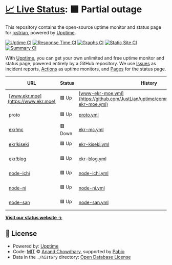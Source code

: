 # [📈 Live Status](https://status.ekr.moe): <!--live status--> **🟧 Partial outage**

This repository contains the open-source uptime monitor and status page for [jxstrian](https://www.justlian.com), powered by [Upptime](https://github.com/upptime/upptime).

[![Uptime CI](https://github.com/JustLian/uptime/workflows/Uptime%20CI/badge.svg)](https://github.com/JustLian/uptime/actions?query=workflow%3A%22Uptime+CI%22)
[![Response Time CI](https://github.com/JustLian/uptime/workflows/Response%20Time%20CI/badge.svg)](https://github.com/JustLian/uptime/actions?query=workflow%3A%22Response+Time+CI%22)
[![Graphs CI](https://github.com/JustLian/uptime/workflows/Graphs%20CI/badge.svg)](https://github.com/JustLian/uptime/actions?query=workflow%3A%22Graphs+CI%22)
[![Static Site CI](https://github.com/JustLian/uptime/workflows/Static%20Site%20CI/badge.svg)](https://github.com/JustLian/uptime/actions?query=workflow%3A%22Static+Site+CI%22)
[![Summary CI](https://github.com/JustLian/uptime/workflows/Summary%20CI/badge.svg)](https://github.com/JustLian/uptime/actions?query=workflow%3A%22Summary+CI%22)

With [Upptime](https://upptime.js.org), you can get your own unlimited and free uptime monitor and status page, powered entirely by a GitHub repository. We use [Issues](https://github.com/JustLian/uptime/issues) as incident reports, [Actions](https://github.com/JustLian/uptime/actions) as uptime monitors, and [Pages](https://status.ekr.moe) for the status page.

<!--start: status pages-->
<!-- This summary is generated by Upptime (https://github.com/upptime/upptime) -->
<!-- Do not edit this manually, your changes will be overwritten -->
<!-- prettier-ignore -->
| URL | Status | History | Response Time | Uptime |
| --- | ------ | ------- | ------------- | ------ |
| <img alt="" src="https://icons.duckduckgo.com/ip3/www.ekr.moe.ico" height="13"> [www.ekr.moe](https://www.ekr.moe) | 🟩 Up | [www-ekr-moe.yml](https://github.com/JustLian/uptime/commits/HEAD/history/www-ekr-moe.yml) | <details><summary><img alt="Response time graph" src="./graphs/www-ekr-moe/response-time-week.png" height="20"> 469ms</summary><br><a href="https://status.ekr.moe/history/www-ekr-moe"><img alt="Response time 487" src="https://img.shields.io/endpoint?url=https%3A%2F%2Fraw.githubusercontent.com%2FJustLian%2Fuptime%2FHEAD%2Fapi%2Fwww-ekr-moe%2Fresponse-time.json"></a><br><a href="https://status.ekr.moe/history/www-ekr-moe"><img alt="24-hour response time 327" src="https://img.shields.io/endpoint?url=https%3A%2F%2Fraw.githubusercontent.com%2FJustLian%2Fuptime%2FHEAD%2Fapi%2Fwww-ekr-moe%2Fresponse-time-day.json"></a><br><a href="https://status.ekr.moe/history/www-ekr-moe"><img alt="7-day response time 469" src="https://img.shields.io/endpoint?url=https%3A%2F%2Fraw.githubusercontent.com%2FJustLian%2Fuptime%2FHEAD%2Fapi%2Fwww-ekr-moe%2Fresponse-time-week.json"></a><br><a href="https://status.ekr.moe/history/www-ekr-moe"><img alt="30-day response time 469" src="https://img.shields.io/endpoint?url=https%3A%2F%2Fraw.githubusercontent.com%2FJustLian%2Fuptime%2FHEAD%2Fapi%2Fwww-ekr-moe%2Fresponse-time-month.json"></a><br><a href="https://status.ekr.moe/history/www-ekr-moe"><img alt="1-year response time 487" src="https://img.shields.io/endpoint?url=https%3A%2F%2Fraw.githubusercontent.com%2FJustLian%2Fuptime%2FHEAD%2Fapi%2Fwww-ekr-moe%2Fresponse-time-year.json"></a></details> | <details><summary><a href="https://status.ekr.moe/history/www-ekr-moe">100.00%</a></summary><a href="https://status.ekr.moe/history/www-ekr-moe"><img alt="All-time uptime 100.00%" src="https://img.shields.io/endpoint?url=https%3A%2F%2Fraw.githubusercontent.com%2FJustLian%2Fuptime%2FHEAD%2Fapi%2Fwww-ekr-moe%2Fuptime.json"></a><br><a href="https://status.ekr.moe/history/www-ekr-moe"><img alt="24-hour uptime 100.00%" src="https://img.shields.io/endpoint?url=https%3A%2F%2Fraw.githubusercontent.com%2FJustLian%2Fuptime%2FHEAD%2Fapi%2Fwww-ekr-moe%2Fuptime-day.json"></a><br><a href="https://status.ekr.moe/history/www-ekr-moe"><img alt="7-day uptime 100.00%" src="https://img.shields.io/endpoint?url=https%3A%2F%2Fraw.githubusercontent.com%2FJustLian%2Fuptime%2FHEAD%2Fapi%2Fwww-ekr-moe%2Fuptime-week.json"></a><br><a href="https://status.ekr.moe/history/www-ekr-moe"><img alt="30-day uptime 100.00%" src="https://img.shields.io/endpoint?url=https%3A%2F%2Fraw.githubusercontent.com%2FJustLian%2Fuptime%2FHEAD%2Fapi%2Fwww-ekr-moe%2Fuptime-month.json"></a><br><a href="https://status.ekr.moe/history/www-ekr-moe"><img alt="1-year uptime 100.00%" src="https://img.shields.io/endpoint?url=https%3A%2F%2Fraw.githubusercontent.com%2FJustLian%2Fuptime%2FHEAD%2Fapi%2Fwww-ekr-moe%2Fuptime-year.json"></a></details>
| <img alt="" src="https://icons.duckduckgo.com/ip3/null.ico" height="13"> proto | 🟩 Up | [proto.yml](https://github.com/JustLian/uptime/commits/HEAD/history/proto.yml) | <details><summary><img alt="Response time graph" src="./graphs/proto/response-time-week.png" height="20"> 519ms</summary><br><a href="https://status.ekr.moe/history/proto"><img alt="Response time 489" src="https://img.shields.io/endpoint?url=https%3A%2F%2Fraw.githubusercontent.com%2FJustLian%2Fuptime%2FHEAD%2Fapi%2Fproto%2Fresponse-time.json"></a><br><a href="https://status.ekr.moe/history/proto"><img alt="24-hour response time 300" src="https://img.shields.io/endpoint?url=https%3A%2F%2Fraw.githubusercontent.com%2FJustLian%2Fuptime%2FHEAD%2Fapi%2Fproto%2Fresponse-time-day.json"></a><br><a href="https://status.ekr.moe/history/proto"><img alt="7-day response time 519" src="https://img.shields.io/endpoint?url=https%3A%2F%2Fraw.githubusercontent.com%2FJustLian%2Fuptime%2FHEAD%2Fapi%2Fproto%2Fresponse-time-week.json"></a><br><a href="https://status.ekr.moe/history/proto"><img alt="30-day response time 524" src="https://img.shields.io/endpoint?url=https%3A%2F%2Fraw.githubusercontent.com%2FJustLian%2Fuptime%2FHEAD%2Fapi%2Fproto%2Fresponse-time-month.json"></a><br><a href="https://status.ekr.moe/history/proto"><img alt="1-year response time 489" src="https://img.shields.io/endpoint?url=https%3A%2F%2Fraw.githubusercontent.com%2FJustLian%2Fuptime%2FHEAD%2Fapi%2Fproto%2Fresponse-time-year.json"></a></details> | <details><summary><a href="https://status.ekr.moe/history/proto">100.00%</a></summary><a href="https://status.ekr.moe/history/proto"><img alt="All-time uptime 100.00%" src="https://img.shields.io/endpoint?url=https%3A%2F%2Fraw.githubusercontent.com%2FJustLian%2Fuptime%2FHEAD%2Fapi%2Fproto%2Fuptime.json"></a><br><a href="https://status.ekr.moe/history/proto"><img alt="24-hour uptime 100.00%" src="https://img.shields.io/endpoint?url=https%3A%2F%2Fraw.githubusercontent.com%2FJustLian%2Fuptime%2FHEAD%2Fapi%2Fproto%2Fuptime-day.json"></a><br><a href="https://status.ekr.moe/history/proto"><img alt="7-day uptime 100.00%" src="https://img.shields.io/endpoint?url=https%3A%2F%2Fraw.githubusercontent.com%2FJustLian%2Fuptime%2FHEAD%2Fapi%2Fproto%2Fuptime-week.json"></a><br><a href="https://status.ekr.moe/history/proto"><img alt="30-day uptime 100.00%" src="https://img.shields.io/endpoint?url=https%3A%2F%2Fraw.githubusercontent.com%2FJustLian%2Fuptime%2FHEAD%2Fapi%2Fproto%2Fuptime-month.json"></a><br><a href="https://status.ekr.moe/history/proto"><img alt="1-year uptime 100.00%" src="https://img.shields.io/endpoint?url=https%3A%2F%2Fraw.githubusercontent.com%2FJustLian%2Fuptime%2FHEAD%2Fapi%2Fproto%2Fuptime-year.json"></a></details>
| <img alt="" src="https://icons.duckduckgo.com/ip3/null.ico" height="13"> [ekr!mc](mc.ekr.moe) | 🟥 Down | [ekr-mc.yml](https://github.com/JustLian/uptime/commits/HEAD/history/ekr-mc.yml) | <details><summary><img alt="Response time graph" src="./graphs/ekr-mc/response-time-week.png" height="20"> 0ms</summary><br><a href="https://status.ekr.moe/history/ekr-mc"><img alt="Response time 0" src="https://img.shields.io/endpoint?url=https%3A%2F%2Fraw.githubusercontent.com%2FJustLian%2Fuptime%2FHEAD%2Fapi%2Fekr-mc%2Fresponse-time.json"></a><br><a href="https://status.ekr.moe/history/ekr-mc"><img alt="24-hour response time 0" src="https://img.shields.io/endpoint?url=https%3A%2F%2Fraw.githubusercontent.com%2FJustLian%2Fuptime%2FHEAD%2Fapi%2Fekr-mc%2Fresponse-time-day.json"></a><br><a href="https://status.ekr.moe/history/ekr-mc"><img alt="7-day response time 0" src="https://img.shields.io/endpoint?url=https%3A%2F%2Fraw.githubusercontent.com%2FJustLian%2Fuptime%2FHEAD%2Fapi%2Fekr-mc%2Fresponse-time-week.json"></a><br><a href="https://status.ekr.moe/history/ekr-mc"><img alt="30-day response time 0" src="https://img.shields.io/endpoint?url=https%3A%2F%2Fraw.githubusercontent.com%2FJustLian%2Fuptime%2FHEAD%2Fapi%2Fekr-mc%2Fresponse-time-month.json"></a><br><a href="https://status.ekr.moe/history/ekr-mc"><img alt="1-year response time 0" src="https://img.shields.io/endpoint?url=https%3A%2F%2Fraw.githubusercontent.com%2FJustLian%2Fuptime%2FHEAD%2Fapi%2Fekr-mc%2Fresponse-time-year.json"></a></details> | <details><summary><a href="https://status.ekr.moe/history/ekr-mc">100.00%</a></summary><a href="https://status.ekr.moe/history/ekr-mc"><img alt="All-time uptime 99.98%" src="https://img.shields.io/endpoint?url=https%3A%2F%2Fraw.githubusercontent.com%2FJustLian%2Fuptime%2FHEAD%2Fapi%2Fekr-mc%2Fuptime.json"></a><br><a href="https://status.ekr.moe/history/ekr-mc"><img alt="24-hour uptime 100.00%" src="https://img.shields.io/endpoint?url=https%3A%2F%2Fraw.githubusercontent.com%2FJustLian%2Fuptime%2FHEAD%2Fapi%2Fekr-mc%2Fuptime-day.json"></a><br><a href="https://status.ekr.moe/history/ekr-mc"><img alt="7-day uptime 100.00%" src="https://img.shields.io/endpoint?url=https%3A%2F%2Fraw.githubusercontent.com%2FJustLian%2Fuptime%2FHEAD%2Fapi%2Fekr-mc%2Fuptime-week.json"></a><br><a href="https://status.ekr.moe/history/ekr-mc"><img alt="30-day uptime 100.00%" src="https://img.shields.io/endpoint?url=https%3A%2F%2Fraw.githubusercontent.com%2FJustLian%2Fuptime%2FHEAD%2Fapi%2Fekr-mc%2Fuptime-month.json"></a><br><a href="https://status.ekr.moe/history/ekr-mc"><img alt="1-year uptime 99.98%" src="https://img.shields.io/endpoint?url=https%3A%2F%2Fraw.githubusercontent.com%2FJustLian%2Fuptime%2FHEAD%2Fapi%2Fekr-mc%2Fuptime-year.json"></a></details>
| <img alt="" src="https://icons.duckduckgo.com/ip3/kiseki.ekr.moe.ico" height="13"> [ekr!kiseki](https://kiseki.ekr.moe/) | 🟩 Up | [ekr-kiseki.yml](https://github.com/JustLian/uptime/commits/HEAD/history/ekr-kiseki.yml) | <details><summary><img alt="Response time graph" src="./graphs/ekr-kiseki/response-time-week.png" height="20"> 493ms</summary><br><a href="https://status.ekr.moe/history/ekr-kiseki"><img alt="Response time 515" src="https://img.shields.io/endpoint?url=https%3A%2F%2Fraw.githubusercontent.com%2FJustLian%2Fuptime%2FHEAD%2Fapi%2Fekr-kiseki%2Fresponse-time.json"></a><br><a href="https://status.ekr.moe/history/ekr-kiseki"><img alt="24-hour response time 311" src="https://img.shields.io/endpoint?url=https%3A%2F%2Fraw.githubusercontent.com%2FJustLian%2Fuptime%2FHEAD%2Fapi%2Fekr-kiseki%2Fresponse-time-day.json"></a><br><a href="https://status.ekr.moe/history/ekr-kiseki"><img alt="7-day response time 493" src="https://img.shields.io/endpoint?url=https%3A%2F%2Fraw.githubusercontent.com%2FJustLian%2Fuptime%2FHEAD%2Fapi%2Fekr-kiseki%2Fresponse-time-week.json"></a><br><a href="https://status.ekr.moe/history/ekr-kiseki"><img alt="30-day response time 1026" src="https://img.shields.io/endpoint?url=https%3A%2F%2Fraw.githubusercontent.com%2FJustLian%2Fuptime%2FHEAD%2Fapi%2Fekr-kiseki%2Fresponse-time-month.json"></a><br><a href="https://status.ekr.moe/history/ekr-kiseki"><img alt="1-year response time 515" src="https://img.shields.io/endpoint?url=https%3A%2F%2Fraw.githubusercontent.com%2FJustLian%2Fuptime%2FHEAD%2Fapi%2Fekr-kiseki%2Fresponse-time-year.json"></a></details> | <details><summary><a href="https://status.ekr.moe/history/ekr-kiseki">100.00%</a></summary><a href="https://status.ekr.moe/history/ekr-kiseki"><img alt="All-time uptime 98.69%" src="https://img.shields.io/endpoint?url=https%3A%2F%2Fraw.githubusercontent.com%2FJustLian%2Fuptime%2FHEAD%2Fapi%2Fekr-kiseki%2Fuptime.json"></a><br><a href="https://status.ekr.moe/history/ekr-kiseki"><img alt="24-hour uptime 100.00%" src="https://img.shields.io/endpoint?url=https%3A%2F%2Fraw.githubusercontent.com%2FJustLian%2Fuptime%2FHEAD%2Fapi%2Fekr-kiseki%2Fuptime-day.json"></a><br><a href="https://status.ekr.moe/history/ekr-kiseki"><img alt="7-day uptime 100.00%" src="https://img.shields.io/endpoint?url=https%3A%2F%2Fraw.githubusercontent.com%2FJustLian%2Fuptime%2FHEAD%2Fapi%2Fekr-kiseki%2Fuptime-week.json"></a><br><a href="https://status.ekr.moe/history/ekr-kiseki"><img alt="30-day uptime 100.00%" src="https://img.shields.io/endpoint?url=https%3A%2F%2Fraw.githubusercontent.com%2FJustLian%2Fuptime%2FHEAD%2Fapi%2Fekr-kiseki%2Fuptime-month.json"></a><br><a href="https://status.ekr.moe/history/ekr-kiseki"><img alt="1-year uptime 98.69%" src="https://img.shields.io/endpoint?url=https%3A%2F%2Fraw.githubusercontent.com%2FJustLian%2Fuptime%2FHEAD%2Fapi%2Fekr-kiseki%2Fuptime-year.json"></a></details>
| <img alt="" src="https://icons.duckduckgo.com/ip3/blog.ekr.moe.ico" height="13"> [ekr!blog](https://blog.ekr.moe/) | 🟩 Up | [ekr-blog.yml](https://github.com/JustLian/uptime/commits/HEAD/history/ekr-blog.yml) | <details><summary><img alt="Response time graph" src="./graphs/ekr-blog/response-time-week.png" height="20"> 734ms</summary><br><a href="https://status.ekr.moe/history/ekr-blog"><img alt="Response time 1384" src="https://img.shields.io/endpoint?url=https%3A%2F%2Fraw.githubusercontent.com%2FJustLian%2Fuptime%2FHEAD%2Fapi%2Fekr-blog%2Fresponse-time.json"></a><br><a href="https://status.ekr.moe/history/ekr-blog"><img alt="24-hour response time 544" src="https://img.shields.io/endpoint?url=https%3A%2F%2Fraw.githubusercontent.com%2FJustLian%2Fuptime%2FHEAD%2Fapi%2Fekr-blog%2Fresponse-time-day.json"></a><br><a href="https://status.ekr.moe/history/ekr-blog"><img alt="7-day response time 734" src="https://img.shields.io/endpoint?url=https%3A%2F%2Fraw.githubusercontent.com%2FJustLian%2Fuptime%2FHEAD%2Fapi%2Fekr-blog%2Fresponse-time-week.json"></a><br><a href="https://status.ekr.moe/history/ekr-blog"><img alt="30-day response time 788" src="https://img.shields.io/endpoint?url=https%3A%2F%2Fraw.githubusercontent.com%2FJustLian%2Fuptime%2FHEAD%2Fapi%2Fekr-blog%2Fresponse-time-month.json"></a><br><a href="https://status.ekr.moe/history/ekr-blog"><img alt="1-year response time 1384" src="https://img.shields.io/endpoint?url=https%3A%2F%2Fraw.githubusercontent.com%2FJustLian%2Fuptime%2FHEAD%2Fapi%2Fekr-blog%2Fresponse-time-year.json"></a></details> | <details><summary><a href="https://status.ekr.moe/history/ekr-blog">99.67%</a></summary><a href="https://status.ekr.moe/history/ekr-blog"><img alt="All-time uptime 99.66%" src="https://img.shields.io/endpoint?url=https%3A%2F%2Fraw.githubusercontent.com%2FJustLian%2Fuptime%2FHEAD%2Fapi%2Fekr-blog%2Fuptime.json"></a><br><a href="https://status.ekr.moe/history/ekr-blog"><img alt="24-hour uptime 100.00%" src="https://img.shields.io/endpoint?url=https%3A%2F%2Fraw.githubusercontent.com%2FJustLian%2Fuptime%2FHEAD%2Fapi%2Fekr-blog%2Fuptime-day.json"></a><br><a href="https://status.ekr.moe/history/ekr-blog"><img alt="7-day uptime 99.67%" src="https://img.shields.io/endpoint?url=https%3A%2F%2Fraw.githubusercontent.com%2FJustLian%2Fuptime%2FHEAD%2Fapi%2Fekr-blog%2Fuptime-week.json"></a><br><a href="https://status.ekr.moe/history/ekr-blog"><img alt="30-day uptime 99.58%" src="https://img.shields.io/endpoint?url=https%3A%2F%2Fraw.githubusercontent.com%2FJustLian%2Fuptime%2FHEAD%2Fapi%2Fekr-blog%2Fuptime-month.json"></a><br><a href="https://status.ekr.moe/history/ekr-blog"><img alt="1-year uptime 99.66%" src="https://img.shields.io/endpoint?url=https%3A%2F%2Fraw.githubusercontent.com%2FJustLian%2Fuptime%2FHEAD%2Fapi%2Fekr-blog%2Fuptime-year.json"></a></details>
| <img alt="" src="https://icons.duckduckgo.com/ip3/null.ico" height="13"> [node-ichi](ichi.ekr.moe) | 🟩 Up | [node-ichi.yml](https://github.com/JustLian/uptime/commits/HEAD/history/node-ichi.yml) | <details><summary><img alt="Response time graph" src="./graphs/node-ichi/response-time-week.png" height="20"> 113ms</summary><br><a href="https://status.ekr.moe/history/node-ichi"><img alt="Response time 115" src="https://img.shields.io/endpoint?url=https%3A%2F%2Fraw.githubusercontent.com%2FJustLian%2Fuptime%2FHEAD%2Fapi%2Fnode-ichi%2Fresponse-time.json"></a><br><a href="https://status.ekr.moe/history/node-ichi"><img alt="24-hour response time 86" src="https://img.shields.io/endpoint?url=https%3A%2F%2Fraw.githubusercontent.com%2FJustLian%2Fuptime%2FHEAD%2Fapi%2Fnode-ichi%2Fresponse-time-day.json"></a><br><a href="https://status.ekr.moe/history/node-ichi"><img alt="7-day response time 113" src="https://img.shields.io/endpoint?url=https%3A%2F%2Fraw.githubusercontent.com%2FJustLian%2Fuptime%2FHEAD%2Fapi%2Fnode-ichi%2Fresponse-time-week.json"></a><br><a href="https://status.ekr.moe/history/node-ichi"><img alt="30-day response time 109" src="https://img.shields.io/endpoint?url=https%3A%2F%2Fraw.githubusercontent.com%2FJustLian%2Fuptime%2FHEAD%2Fapi%2Fnode-ichi%2Fresponse-time-month.json"></a><br><a href="https://status.ekr.moe/history/node-ichi"><img alt="1-year response time 115" src="https://img.shields.io/endpoint?url=https%3A%2F%2Fraw.githubusercontent.com%2FJustLian%2Fuptime%2FHEAD%2Fapi%2Fnode-ichi%2Fresponse-time-year.json"></a></details> | <details><summary><a href="https://status.ekr.moe/history/node-ichi">100.00%</a></summary><a href="https://status.ekr.moe/history/node-ichi"><img alt="All-time uptime 99.99%" src="https://img.shields.io/endpoint?url=https%3A%2F%2Fraw.githubusercontent.com%2FJustLian%2Fuptime%2FHEAD%2Fapi%2Fnode-ichi%2Fuptime.json"></a><br><a href="https://status.ekr.moe/history/node-ichi"><img alt="24-hour uptime 100.00%" src="https://img.shields.io/endpoint?url=https%3A%2F%2Fraw.githubusercontent.com%2FJustLian%2Fuptime%2FHEAD%2Fapi%2Fnode-ichi%2Fuptime-day.json"></a><br><a href="https://status.ekr.moe/history/node-ichi"><img alt="7-day uptime 100.00%" src="https://img.shields.io/endpoint?url=https%3A%2F%2Fraw.githubusercontent.com%2FJustLian%2Fuptime%2FHEAD%2Fapi%2Fnode-ichi%2Fuptime-week.json"></a><br><a href="https://status.ekr.moe/history/node-ichi"><img alt="30-day uptime 100.00%" src="https://img.shields.io/endpoint?url=https%3A%2F%2Fraw.githubusercontent.com%2FJustLian%2Fuptime%2FHEAD%2Fapi%2Fnode-ichi%2Fuptime-month.json"></a><br><a href="https://status.ekr.moe/history/node-ichi"><img alt="1-year uptime 99.99%" src="https://img.shields.io/endpoint?url=https%3A%2F%2Fraw.githubusercontent.com%2FJustLian%2Fuptime%2FHEAD%2Fapi%2Fnode-ichi%2Fuptime-year.json"></a></details>
| <img alt="" src="https://icons.duckduckgo.com/ip3/null.ico" height="13"> [node-ni](ni.ekr.moe) | 🟩 Up | [node-ni.yml](https://github.com/JustLian/uptime/commits/HEAD/history/node-ni.yml) | <details><summary><img alt="Response time graph" src="./graphs/node-ni/response-time-week.png" height="20"> 113ms</summary><br><a href="https://status.ekr.moe/history/node-ni"><img alt="Response time 113" src="https://img.shields.io/endpoint?url=https%3A%2F%2Fraw.githubusercontent.com%2FJustLian%2Fuptime%2FHEAD%2Fapi%2Fnode-ni%2Fresponse-time.json"></a><br><a href="https://status.ekr.moe/history/node-ni"><img alt="24-hour response time 86" src="https://img.shields.io/endpoint?url=https%3A%2F%2Fraw.githubusercontent.com%2FJustLian%2Fuptime%2FHEAD%2Fapi%2Fnode-ni%2Fresponse-time-day.json"></a><br><a href="https://status.ekr.moe/history/node-ni"><img alt="7-day response time 113" src="https://img.shields.io/endpoint?url=https%3A%2F%2Fraw.githubusercontent.com%2FJustLian%2Fuptime%2FHEAD%2Fapi%2Fnode-ni%2Fresponse-time-week.json"></a><br><a href="https://status.ekr.moe/history/node-ni"><img alt="30-day response time 112" src="https://img.shields.io/endpoint?url=https%3A%2F%2Fraw.githubusercontent.com%2FJustLian%2Fuptime%2FHEAD%2Fapi%2Fnode-ni%2Fresponse-time-month.json"></a><br><a href="https://status.ekr.moe/history/node-ni"><img alt="1-year response time 113" src="https://img.shields.io/endpoint?url=https%3A%2F%2Fraw.githubusercontent.com%2FJustLian%2Fuptime%2FHEAD%2Fapi%2Fnode-ni%2Fresponse-time-year.json"></a></details> | <details><summary><a href="https://status.ekr.moe/history/node-ni">100.00%</a></summary><a href="https://status.ekr.moe/history/node-ni"><img alt="All-time uptime 100.00%" src="https://img.shields.io/endpoint?url=https%3A%2F%2Fraw.githubusercontent.com%2FJustLian%2Fuptime%2FHEAD%2Fapi%2Fnode-ni%2Fuptime.json"></a><br><a href="https://status.ekr.moe/history/node-ni"><img alt="24-hour uptime 100.00%" src="https://img.shields.io/endpoint?url=https%3A%2F%2Fraw.githubusercontent.com%2FJustLian%2Fuptime%2FHEAD%2Fapi%2Fnode-ni%2Fuptime-day.json"></a><br><a href="https://status.ekr.moe/history/node-ni"><img alt="7-day uptime 100.00%" src="https://img.shields.io/endpoint?url=https%3A%2F%2Fraw.githubusercontent.com%2FJustLian%2Fuptime%2FHEAD%2Fapi%2Fnode-ni%2Fuptime-week.json"></a><br><a href="https://status.ekr.moe/history/node-ni"><img alt="30-day uptime 100.00%" src="https://img.shields.io/endpoint?url=https%3A%2F%2Fraw.githubusercontent.com%2FJustLian%2Fuptime%2FHEAD%2Fapi%2Fnode-ni%2Fuptime-month.json"></a><br><a href="https://status.ekr.moe/history/node-ni"><img alt="1-year uptime 100.00%" src="https://img.shields.io/endpoint?url=https%3A%2F%2Fraw.githubusercontent.com%2FJustLian%2Fuptime%2FHEAD%2Fapi%2Fnode-ni%2Fuptime-year.json"></a></details>
| <img alt="" src="https://icons.duckduckgo.com/ip3/null.ico" height="13"> [node-san](san.ekr.moe) | 🟩 Up | [node-san.yml](https://github.com/JustLian/uptime/commits/HEAD/history/node-san.yml) | <details><summary><img alt="Response time graph" src="./graphs/node-san/response-time-week.png" height="20"> 128ms</summary><br><a href="https://status.ekr.moe/history/node-san"><img alt="Response time 116" src="https://img.shields.io/endpoint?url=https%3A%2F%2Fraw.githubusercontent.com%2FJustLian%2Fuptime%2FHEAD%2Fapi%2Fnode-san%2Fresponse-time.json"></a><br><a href="https://status.ekr.moe/history/node-san"><img alt="24-hour response time 86" src="https://img.shields.io/endpoint?url=https%3A%2F%2Fraw.githubusercontent.com%2FJustLian%2Fuptime%2FHEAD%2Fapi%2Fnode-san%2Fresponse-time-day.json"></a><br><a href="https://status.ekr.moe/history/node-san"><img alt="7-day response time 128" src="https://img.shields.io/endpoint?url=https%3A%2F%2Fraw.githubusercontent.com%2FJustLian%2Fuptime%2FHEAD%2Fapi%2Fnode-san%2Fresponse-time-week.json"></a><br><a href="https://status.ekr.moe/history/node-san"><img alt="30-day response time 123" src="https://img.shields.io/endpoint?url=https%3A%2F%2Fraw.githubusercontent.com%2FJustLian%2Fuptime%2FHEAD%2Fapi%2Fnode-san%2Fresponse-time-month.json"></a><br><a href="https://status.ekr.moe/history/node-san"><img alt="1-year response time 116" src="https://img.shields.io/endpoint?url=https%3A%2F%2Fraw.githubusercontent.com%2FJustLian%2Fuptime%2FHEAD%2Fapi%2Fnode-san%2Fresponse-time-year.json"></a></details> | <details><summary><a href="https://status.ekr.moe/history/node-san">100.00%</a></summary><a href="https://status.ekr.moe/history/node-san"><img alt="All-time uptime 99.99%" src="https://img.shields.io/endpoint?url=https%3A%2F%2Fraw.githubusercontent.com%2FJustLian%2Fuptime%2FHEAD%2Fapi%2Fnode-san%2Fuptime.json"></a><br><a href="https://status.ekr.moe/history/node-san"><img alt="24-hour uptime 100.00%" src="https://img.shields.io/endpoint?url=https%3A%2F%2Fraw.githubusercontent.com%2FJustLian%2Fuptime%2FHEAD%2Fapi%2Fnode-san%2Fuptime-day.json"></a><br><a href="https://status.ekr.moe/history/node-san"><img alt="7-day uptime 100.00%" src="https://img.shields.io/endpoint?url=https%3A%2F%2Fraw.githubusercontent.com%2FJustLian%2Fuptime%2FHEAD%2Fapi%2Fnode-san%2Fuptime-week.json"></a><br><a href="https://status.ekr.moe/history/node-san"><img alt="30-day uptime 100.00%" src="https://img.shields.io/endpoint?url=https%3A%2F%2Fraw.githubusercontent.com%2FJustLian%2Fuptime%2FHEAD%2Fapi%2Fnode-san%2Fuptime-month.json"></a><br><a href="https://status.ekr.moe/history/node-san"><img alt="1-year uptime 99.99%" src="https://img.shields.io/endpoint?url=https%3A%2F%2Fraw.githubusercontent.com%2FJustLian%2Fuptime%2FHEAD%2Fapi%2Fnode-san%2Fuptime-year.json"></a></details>

<!--end: status pages-->

[**Visit our status website →**](https://status.ekr.moe)

## 📄 License

- Powered by: [Upptime](https://github.com/upptime/upptime)
- Code: [MIT](./LICENSE) © [Anand Chowdhary](https://anandchowdhary.com), supported by [Pabio](https://pabio.com)
- Data in the `./history` directory: [Open Database License](https://opendatacommons.org/licenses/odbl/1-0/)
